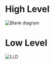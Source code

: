 # High Level
![Blank diagram](https://user-images.githubusercontent.com/48598232/124424045-f1ac7e80-dd83-11eb-9d92-62706b70a67b.jpeg)



# Low Level
![LLD](https://user-images.githubusercontent.com/48598232/124423873-a4301180-dd83-11eb-83f6-5cb85aeab65d.jpeg)


